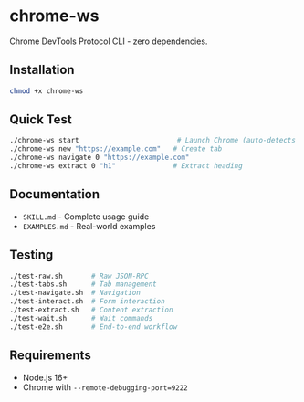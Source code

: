 # chrome-ws

Chrome DevTools Protocol CLI - zero dependencies.

## Installation

```bash
chmod +x chrome-ws
```

## Quick Test

```bash
./chrome-ws start                        # Launch Chrome (auto-detects platform)
./chrome-ws new "https://example.com"   # Create tab
./chrome-ws navigate 0 "https://example.com"
./chrome-ws extract 0 "h1"              # Extract heading
```

## Documentation

- `SKILL.md` - Complete usage guide
- `EXAMPLES.md` - Real-world examples

## Testing

```bash
./test-raw.sh       # Raw JSON-RPC
./test-tabs.sh      # Tab management
./test-navigate.sh  # Navigation
./test-interact.sh  # Form interaction
./test-extract.sh   # Content extraction
./test-wait.sh      # Wait commands
./test-e2e.sh       # End-to-end workflow
```

## Requirements

- Node.js 16+
- Chrome with `--remote-debugging-port=9222`
